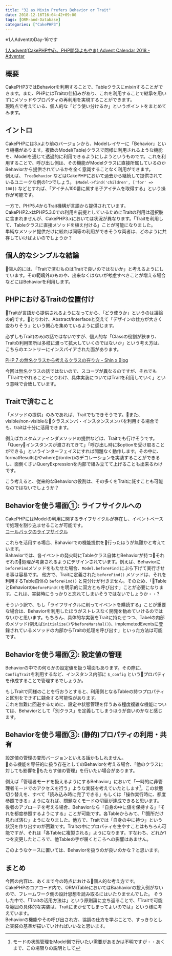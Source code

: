 ```yaml
---
title: "32 as Mixin Prefers Behavior or Trait"
date: 2018-12-16T16:04:42+09:00
tags: [ORM-and-Database]
categories: ["CakePHP3"]
---
```

※1人AdventのDay-16です

[1人advent\(CakePHP中心、PHP開発よもやま\) Advent Calendar 2018 \- Adventar](https://adventar.org/calendars/3627)

## 概要
CakePHP3ではBehaviorを利用することで、Tableクラスにmixinすることができます。また、PHPにはTraitの仕組みがあり、これを利用することで継承を用いずにメソッドやプロパティの再利用を実現することができます。  
現時点で考えている、個人的な「どう使い分けるか」というポイントをまとめてみます。

## イントロ
CakePHPには3.xより前のバージョンから、Modelレイヤーに「Behavior」という機構があります。複数のModel(Table)クラスで同様に利用されるような機能を、Modelを通じて透過的に利用できるようにしようというものです。これを利用することで、呼び出し側は、その機能がModelクラスに直接所属しているのかBehaviorから提供されているかを全く意識することなく利用ができます。  
例えば、 `TreeBehavior` などはCakePHPにおいて過去から継続して提供されているユニークな例の1つでしょう。 `$Model->find('children', ['for' => 100])` などとすれば、「アイテム100番に属する子アイテムを取得する」という操作が可能です。

一方で、PHP5.4からTrait機構が言語から提供されています。  
CakePHP2.xはPHP5.3.0での利用を前提としているためにTraitの利用は選択肢に含まれませんが、CakePHP3.xにおいては状況が異なります。「Traitを利用して、Tableクラスに直接メソッドを植え付ける」ことが可能になりました。  
単純なメソッド提供だけに絞れば同等の利用ができそうな両者は、どのように共存していけばよいのでしょうか？

## 個人的なシンプルな結論
個人的には、「Traitで済むものはTraitで良いのではないか」と考えるようにしています。その範疇外のものや、出来なくはないが考慮すべきことが増える場合などにはBehaviorを利用します。

## PHPにおけるTraitの位置付け
Traitが言語から提供されるようになってから、「どう使うか」というのは議論の的です。とりわけ、Abstract/Interfaceと交えて「デザインの仕方が大きく変わりそう」という関心を集めているように感じます。

必ずしもTrait(のみ)の話ではないですが、個人的な「Classの役割が狭まり、Traitの利用箇所は多岐に渡って拡大していくのではないか」という考え方は、こちらのエントリーにインスパイアされた面があります。

[PHP 7 の無名クラスから考えるクラスの在り方 \- Shin x Blog](https://blog.shin1x1.com/entry/anonymous-class-change-class-in-php7)

今回は無名クラスの話ではないので、スコープが異なるのですが、それでも「Traitでやれること─とりわけ、具体実装についてはTraitを利用していく」という意味で合致しています。  

## Traitで済むこと
「メソッドの提供」のみであれば、Traitでもできそうです。また、visible/non-visibleなクラスメンバ・インスタンスメンバを利用する場合でも、traitは十分に活用できます。

例えばカスタムファインダメソッドの提供などは、Traitでも行けそうです。  
「Queryインスタンスが渡されてきて」「呼び出し時に$optionを受け取ることができる」というインターフェイスにすれば問題なく動作します。その中に、formatResults()やwhere()/order()のデコレーションを実装することができるし、面倒くさいQueryExpressionを内部で組み立てて上げることも出来るわけです。

こう考えると、従来的なBehaviorの役割は、その多くをTraitに託すことも可能なのではないでしょうか？

## Behaviorを使う場面①: ライフサイクルへの
CakePHPにはModelの利用に関するライフサイクルが存在し、イベントベースで処理を割り込ませることが可能です。  
[コールバックのライフサイクル](https://book.cakephp.org/3.0/ja/orm/table-objects.html#table-callbacks)

これらを活用する場合、Bahaviorでの機能提供を行ったほうが無難かと考えています。  
Bahaviorでは、各イベントの発火時にTableクラス自体とBehaviorが持つそれぞれの処理が考慮されるようにデザインされています。例えば、Behaviorに `beforeFind`メソッドをもたせた場合、`Model.beforeFind` にぶら下げて実行させる事は容易です。
他方で、Traitに定義された `beforeFind()` メソッドは、それを利用するTable自体の `beforeFind()` と見分けが付きません。そのため、「TableとBehaviorの`beforeFind()`を明示的に双方とも呼び出す」ことが必要になります。これは、実装時にうっかりと忘れてしまいそうではないでしょうか・・?

そういう訳で、もし「ライフサイクルに則ってイベントを購読する」ことが重要な場合は、Behaviorを利用したほうがストレスなく開発を勧めていけるのではないかと思います。もちろん、具体的な実装をTraitに持たせつつ、Tabelの内部のメソッド(例えば`initialize()`や`beforeMarshal()`)、implemetedEventsに登録されているメソッドの内部からTraitの処理を呼び出す」といった方法は可能です。

## Behaviorを使う場面②: 設定値の管理
Behaviorの中での何らかの設定値を扱う場面もあります。その際に、 `ConfigTrait`を利用するなど、インスタンス内部に `$_config` というプロパティを作成することで管理するでしょうか。

もしTraitで同様のことを行おうとすると、利用側となるTableの持つプロパティと区別をできずに競合する可能性があります。  
これを無難に回避するために、設定や状態管理を伴うある程度複雑な機能については、Behaviorとして「別クラス」を定義してしまうほうが良いのかなと感じます。

## Behaviorを使う場面③: (静的)プロパティの利用・共有
設定値の管理の変形バージョンといえる話かもしれません。  
ある機能を専任的に扱う存在としてのBehaviorを考える場合、「他のクラスに対しても影響をもたらす値の管理」を行いたい場合があります。  

例えば「管理者モードを扱えるようにするBehavior」において「一時的に非管理者モードでのアクセスを行う」ような実装を考えていたとします[^1]。この状態切り替えを、すべて「読み込み時に完了できる」もしくは「操作実行時に、都度参照できる」ようになれば、問題なくモードの切替が達成できると思います。  
後者のアプローチを考える場合、Behaviorなら「自身の中に値を保持する」「それを都度参照するようにする」ことが可能です。各Tableからみて、「1箇所だけ見れば済む」ようになりました。他方で、Traitでは「自身の中に持つ」という状況を作り出すのが困難です。Traitの中にプロパティを生やすことはもちろん可能ですが、それは「各Tableに複製される」ようになります。すなわち、どれか1つを変更したところで、他Tableの手が届くところへの影響はあません。

このようなケースに置いては、Behaviorを扱うのが良いのかな？と思います。

[^1]: モードの状態管理をModel側で行いたい需要があるかは不明ですが・・あくまで、この場限りの説明として

## まとめ
今回の内容は、あくまで今の時点における個人的な考え方です。  
CakePHPのコアコード内で、ORM\TableにおいてはBaahaviorの投入例がないので、フレームワーク側の設計思想を読み取るにはいたりませんでした。
そうした中で、「Traitの活用方法は」という原則論に立ち返ることで、「Traitで可能な範囲の具体的な実装は、Traitにまかせてしまってよいのでは」という様に考えています。  
Behaviorの機能やその呼び出され方、協調の仕方を学ぶことで、すっきりとした実装の基準が描いていければいいなと思います。